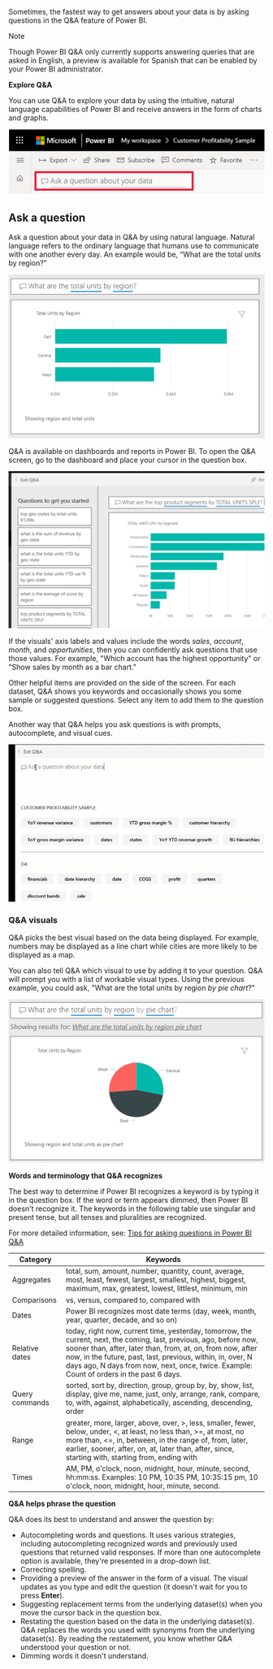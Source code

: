 Sometimes, the fastest way to get answers about your data is by asking questions in the Q&A feature of Power BI. 

> [!NOTE]
> Though Power BI Q&A only currently supports answering queries that are asked in English, a preview is available for Spanish that can be enabled by your Power BI administrator.

**Explore Q&A**

You can use Q&A to explore your data by using the intuitive, natural language capabilities of Power BI and receive answers in the form of charts and graphs. 

![Screenshot of the Ask a question about your data field.](../media/2-3/power-bi-ask-question.png)

## Ask a question

Ask a question about your data in Q&A by using natural language. Natural language refers to the ordinary language that humans use to communicate with one another every day. An example would be, “What are the total units by region?”

![Screenshot of the data results for What are the total units by region.](../media/2-3/power-bi-ask-answer.png)

Q&A is available on dashboards and reports in Power BI. To open the Q&A screen, go to the dashboard and place your cursor in the question box.

![Screenshot of the Q&A screen opened with details displayed.](../media/2-3/power-bi-questions.png)

If the visuals' axis labels and values include the words *sales*, *account*, *month*, and *opportunities*, then you can confidently ask questions that use those values. For example, "Which account has the highest opportunity" or "Show sales by month as a bar chart."

Other helpful items are provided on the side of the screen. For each dataset, Q&A shows you keywords and occasionally shows you some sample or suggested questions. Select any item to add them to the question box.

Another way that Q&A helps you ask questions is with prompts, autocomplete, and visual cues.

![Animated image of Power BI answering Q&A questions.](../media/2-3/power-bi-qa.gif)

### Q&A visuals

Q&A picks the best visual based on the data being displayed. For example, numbers may be displayed as a line chart while cities are more likely to be displayed as a map.

You can also tell Q&A which visual to use by adding it to your question. Q&A will prompt you with a list of workable visual types. Using the previous example, you could ask, "What are the total units by region *by pie chart*?"

![Screenshot of the Q&A answer but with "by pie chart" added to the question.](../media/2-3/power-bi-ask-answer-by-chart-type.png)

**Words and terminology that Q&A recognizes**

The best way to determine if Power BI recognizes a keyword is by typing it in the question box. If the word or term appears dimmed, then Power BI doesn't recognize it.
The keywords in the following table use singular and present tense, but all tenses and pluralities are recognized. 

For more detailed information, see:
[Tips for asking questions in Power BI Q&A](https://docs.microsoft.com/power-bi/consumer/end-user-q-and-a-tips)

|     Category         |     Keywords                                                                                                                                                                                                                                                                                                                                                                                           |
|----------------------|--------------------------------------------------------------------------------------------------------------------------------------------------------------------------------------------------------------------------------------------------------------------------------------------------------------------------------------------------------------------------------------------------------|
|    Aggregates        |    total, sum, amount, number, quantity, count, average, most, least, fewest, largest, smallest, highest, biggest, maximum, max, greatest, lowest, littlest,   minimum, min                                                                                                                                                                                                                        |
|    Comparisons       |    vs,   versus, compared to, compared with                                                                                                                                                                                                                                                                                                                                                            |
|    Dates             |    Power   BI recognizes most date terms (day, week, month, year, quarter, decade, and so on)   |
|    Relative dates    |    today,   right now, current time, yesterday, tomorrow, the current, next, the coming,   last, previous, ago, before now, sooner than, after, later than, from, at,   on, from now, after now, in the future, past, last, previous, within, in,   over, N days ago, N days from now, next, once, twice. Example: Count of   orders in the past 6 days.                                               |
|    Query commands    |    sorted, sort by, direction, group, group by, by, show, list, display, give me, name,   just, only, arrange, rank, compare, to, with, against, alphabetically,   ascending, descending, order                                                                                                                                                                                                      |
|    Range             |    greater,   more, larger, above, over, >, less, smaller, fewer, below, under, <, at   least, no less than, >=, at most, no more than, <=, in, between, in the   range of, from, later, earlier, sooner, after, on, at, later than, after,   since, starting with, starting from, ending with                                                                                                         |
|    Times             |    AM,   PM, o'clock, noon, midnight, hour, minute, second, hh:mm:ss. Examples: 10 PM,   10:35 PM, 10:35:15 pm, 10 o'clock, noon, midnight, hour, minute, second.                                                                                                                                  

**Q&A helps phrase the question**

Q&A does its best to understand and answer the question by: 
-   Autocompleting words and questions. It uses various strategies, including autocompleting recognized words and previously used questions that returned valid responses. If more than one autocomplete option is available, they're presented in a drop-down list.
-   Correcting spelling.
-   Providing a preview of the answer in the form of a visual. The visual updates as you type and edit the question (it doesn't wait for you to press **Enter**).
-   Suggesting replacement terms from the underlying dataset(s) when you move the cursor back in the question box.
-   Restating the question based on the data in the underlying dataset(s). Q&A replaces the words you used with synonyms from the underlying dataset(s). By reading the restatement, you know whether Q&A understood your question or not.
-   Dimming words it doesn't understand.